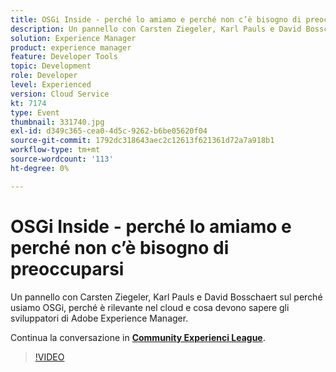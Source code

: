 ```yaml
---
title: OSGi Inside - perché lo amiamo e perché non c’è bisogno di preoccuparsi
description: Un pannello con Carsten Ziegeler, Karl Pauls e David Bosschaert sul perché usiamo OSGi, perché è rilevante nel cloud e cosa devono sapere gli sviluppatori di Adobe Experience Manager. Questa sessione è stata distribuita come parte dell’evento Contenuto Adobe Developers Live.
solution: Experience Manager
product: experience manager
feature: Developer Tools
topic: Development
role: Developer
level: Experienced
version: Cloud Service
kt: 7174
type: Event
thumbnail: 331740.jpg
exl-id: d349c365-cea0-4d5c-9262-b6be05620f04
source-git-commit: 1792dc318643aec2c12613f621361d72a7a918b1
workflow-type: tm+mt
source-wordcount: '113'
ht-degree: 0%

---
```


# OSGi Inside - perché lo amiamo e perché non c’è bisogno di preoccuparsi

Un pannello con Carsten Ziegeler, Karl Pauls e David Bosschaert sul perché usiamo OSGi, perché è rilevante nel cloud e cosa devono sapere gli sviluppatori di Adobe Experience Manager.

Continua la conversazione in **[Community Experienci League](https://adobe.ly/36Yd3v6)**.

>[!VIDEO](https://video.tv.adobe.com/v/331740/?quality=12&learn=on&hidetitle=true)
